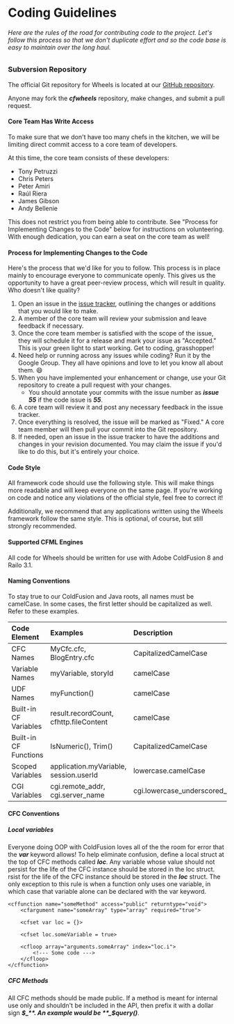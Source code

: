 # Coding Guidelines

###### Here are the rules of the road for contributing code to the project. Let's follow this process so that we don't duplicate effort and so the code base is easy to maintain over the long haul.

### Subversion Repository
The official Git repository for Wheels is located at our [GitHub repository][1].

Anyone may fork the **_cfwheels_** repository, make changes, and submit a pull request.

#### Core Team Has Write Access
To make sure that we don't have too many chefs in the kitchen, we will be limiting direct commit access to a core team of developers.

At this time, the core team consists of these developers:

* Tony Petruzzi
* Chris Peters
* Peter Amiri
* Raúl Riera
* James Gibson
* Andy Bellenie

This does not restrict you from being able to contribute. See "Process for Implementing Changes to the Code" below for instructions on volunteering. With enough dedication, you can earn a seat on the core team as well!

#### Process for Implementing Changes to the Code
Here's the process that we'd like for you to follow. This process is in place mainly to encourage everyone to communicate openly. This gives us the opportunity to have a great peer-review process, which will result in quality. Who doesn't like quality?

1. Open an issue in the [issue tracker][2], outlining the changes or additions that you would like to make.
2. A member of the core team will review your submission and leave feedback if necessary.
3. Once the core team member is satisfied with the scope of the issue, they will schedule it for a release and mark your issue as "Accepted." This is your green light to start working. Get to coding, grasshopper!
4. Need help or running across any issues while coding? Run it by the Google Group. They all have opinions and love to let you know all about them. :smile:
5. When you have implemented your enhancement or change, use your Git repository to create a pull request with your changes.
	* You should annotate your commits with the issue number as **_issue 55_** if the code issue is **_55_**.
6. A core team will review it and post any necessary feedback in the issue tracker.
7. Once everything is resolved, the issue will be marked as "Fixed." A core team member will then pull your commit into the Git repository.
8. If needed, open an issue in the issue tracker to have the additions and changes in your revision documented. You may claim the issue if you'd like to do this, but it's entirely your choice.

#### Code Style
All framework code should use the following style. This will make things more readable and will keep everyone on the same page. If you're working on code and notice any violations of the official style, feel free to correct it!

Additionally, we recommend that any applications written using the Wheels framework follow the same style. This is optional, of course, but still strongly recommended.

#### Supported CFML Engines
All code for Wheels should be written for use with Adobe ColdFusion 8 and Railo 3.1.

#### Naming Conventions
To stay true to our ColdFusion and Java roots, all names must be camelCase. In some cases, the first letter should be capitalized as well. Refer to these examples.

| Code Element | Examples | Description |
| :----------- | :------- | :---------- |
| CFC Names | MyCfc.cfc, BlogEntry.cfc | CapitalizedCamelCase |
| Variable Names | myVariable, storyId | camelCase
| UDF Names | myFunction() | camelCase
| Built-in CF Variables | result.recordCount, cfhttp.fileContent | camelCase
| Built-in CF Functions | IsNumeric(), Trim() | CapitalizedCamelCase
| Scoped Variables | application.myVariable, session.userId | lowercase.camelCase
| CGI Variables | cgi.remote_addr, cgi.server_name | cgi.lowercase_underscored_name

#### CFC Conventions
##### Local variables

Everyone doing OOP with ColdFusion loves all of the the room for error that the **_var_** keyword allows! To help eliminate confusion, define a local struct at the top of CFC methods called **_loc_**. Any variable whose value should not persist for the life of the CFC instance should be stored in the loc struct. rsist for the life of the CFC instance should be stored in the **_loc_** struct. The only exception to this rule is when a function only uses one variable, in which case that variable alone can be declared with the var keyword.

```
<cffunction name="someMethod" access="public" returntype="void">
    <cfargument name="someArray" type="array" required="true">
    
    <cfset var loc = {}>
    
    <cfset loc.someVariable = true>
    
    <cfloop array="arguments.someArray" index="loc.i">
        <!--- Some code --->
    </cfloop>
</cffunction>
```

##### CFC Methods

All CFC methods should be made public. If a method is meant for internal use only and shouldn't be included in the API, then prefix it with a dollar sign **_$_**. An example would be **_$query()_**.

[1]: https://github.com/cfwheels
[2]: https://github.com/cfwheels/cfwheels/issues
